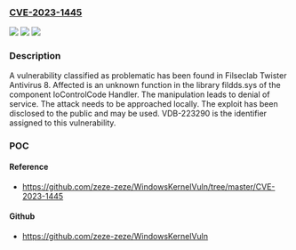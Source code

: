 ### [CVE-2023-1445](https://cve.mitre.org/cgi-bin/cvename.cgi?name=CVE-2023-1445)
![](https://img.shields.io/static/v1?label=Product&message=Twister%20Antivirus&color=blue)
![](https://img.shields.io/static/v1?label=Version&message=%3D%208%20&color=brighgreen)
![](https://img.shields.io/static/v1?label=Vulnerability&message=CWE-404%20Denial%20of%20Service&color=brighgreen)

### Description

A vulnerability classified as problematic has been found in Filseclab Twister Antivirus 8. Affected is an unknown function in the library fildds.sys of the component IoControlCode Handler. The manipulation leads to denial of service. The attack needs to be approached locally. The exploit has been disclosed to the public and may be used. VDB-223290 is the identifier assigned to this vulnerability.

### POC

#### Reference
- https://github.com/zeze-zeze/WindowsKernelVuln/tree/master/CVE-2023-1445

#### Github
- https://github.com/zeze-zeze/WindowsKernelVuln

